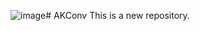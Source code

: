 ![image](https://github.com/CV-ZhangXin/AKConv/assets/54203800/cd1aa015-d920-4c4a-a1c8-c2544add1d07)# AKConv
This is a new repository.

